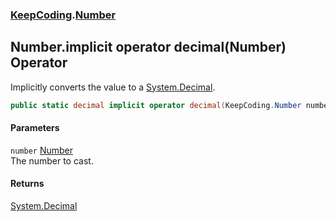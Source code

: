 ### [KeepCoding](KeepCoding.md 'KeepCoding').[Number](KeepCoding_Number.md 'KeepCoding.Number')
## Number.implicit operator decimal(Number) Operator
Implicitly converts the value to a [System.Decimal](https://docs.microsoft.com/en-us/dotnet/api/System.Decimal 'System.Decimal').  
```csharp
public static decimal implicit operator decimal(KeepCoding.Number number);
```
#### Parameters
<a name='KeepCoding_Number_op_Implicitdecimal(KeepCoding_Number)_number'></a>
`number` [Number](KeepCoding_Number.md 'KeepCoding.Number')  
The number to cast.
  
#### Returns
[System.Decimal](https://docs.microsoft.com/en-us/dotnet/api/System.Decimal 'System.Decimal')  
